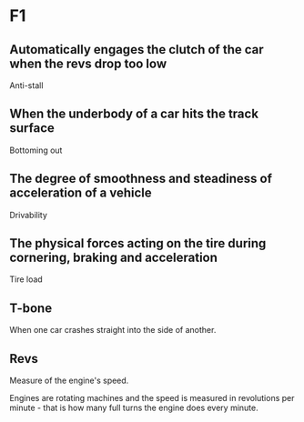 # F1

## Automatically engages the clutch of the car when the revs drop too low

Anti-stall

## When the underbody of a car hits the track surface

Bottoming out

## The degree of smoothness and steadiness of acceleration of a vehicle

Drivability

## The physical forces acting on the tire during cornering, braking and acceleration

Tire load

## T-bone

When one car crashes straight into the side of another.

## Revs

Measure of the engine's speed.

Engines are rotating machines and the speed is measured in revolutions per minute - that is how many full turns the
engine does every minute.
